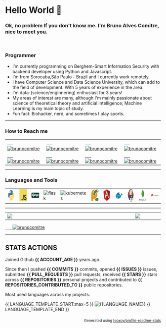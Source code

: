# Hello World 👋

### Ok, no problem If you don't know me. I'm Bruno Alves Comitre, nice to meet you.

<br />

### Programmer

- I’m currently programming on Berghem-Smart Information Security with backend developer using Python and Javascript. 
- I’m from Sorocaba,São Paulo - Brazil and I currently work remotely.
- I have Computer Science and Data Science University, which can add to the field of development. With 5 years of experience in the area.
- I’m data-(science/enginnering) enthusiast for 3 years!
- My areas of interest are many, although I'm mainly passionate about science of theoretical theory and artificial intelligence; Machine Learning is my main topic of study.
- Fun fact: Biohacker, nerd, and sometimes I play sports.

***

### How to Reach me

<table align="center">
  <tr>
    <td>
      <a href="https://www.linkedin.com/in/brunocomitre/" alt="linkedin" target="_blank">&nbsp;&nbsp;&nbsp;&nbsp;&nbsp;
        <img align="center" src="https://img.shields.io/badge/LinkedIn-0077B5?style=for-the-badge&logo=linkedin&logoColor=white" alt="brunocomitre" height="20" width="120" />
      </a>
    </td>
    <td>
      <a href="https://www.instagram.com/the_comitre/" alt="instagram" target="_blank">&nbsp;&nbsp;&nbsp;&nbsp;&nbsp;
        <img align="center" src="https://img.shields.io/badge/the_comitre-E4405F?style=for-the-badge&logo=instagram&logoColor=white" alt="brunocomitre" height="20" width="120" />
      </a>
    </td>
    <td>
      <a href="https://medium.com/@brunocomitre" alt="medium" target="_blank">&nbsp;&nbsp;&nbsp;&nbsp;&nbsp;
        <img align="center" src="https://img.shields.io/badge/Medium-12100E?style=for-the-badge&logo=medium&logoColor=white&link=https://medium.com/@brunocomitre" alt="brunocomitre" height="20" width="120" />
      </a>
    </td>
    <td>
      <a href="https://dev.to/thecomitre" alt="devto" target="_blank">&nbsp;&nbsp;&nbsp;&nbsp;&nbsp;
        <img align="center" src="https://img.shields.io/badge/dev.to-0A0A0A?style=for-the-badge&logo=dev.to&logoColor=white" alt="brunocomitre" height="20" width="120" />
      </a>
    </td>
  </tr>
  <tr>
    <td>
      <a href="https://pt.stackoverflow.com/users/246264/bruno-comitre?tab=profile" alt="stackoverflow" target="_blank">&nbsp;&nbsp;&nbsp;&nbsp;&nbsp;
        <img align="center" src="https://img.shields.io/badge/Stack_Overflow-FE7A16?style=for-the-badge&logo=stack-overflow&logoColor=white" alt="brunocomitre"  height="20" width="120" />
      </a>
    </td>
    <td>
      <a href="https://sourcerer.io/brunocomitre" alt="sourcerer" target="_blank">&nbsp;&nbsp;&nbsp;&nbsp;&nbsp;
        <img align="center" src="https://img.shields.io/badge/sourcerer-start-brightgreen.svg?colorA=087c08" alt="brunocomitre" height="20" width="120" />
      </a>
    </td>
    <td>
      <a href="@TheComitre#4033" alt="discord" target="_blank">&nbsp;&nbsp;&nbsp;&nbsp;&nbsp;
        <img align="center" src="https://img.shields.io/badge/Discord-7289DA?style=for-the-badge&logo=discord&logoColor=white" alt="brunocomitre" height="20" width="120" />
      </a>
    </td>
    <td>
      <a href="https://www.twitch.tv/thecomitre" alt="twitch" target="_blank">&nbsp;&nbsp;&nbsp;&nbsp;&nbsp;
        <img align="center" src="https://img.shields.io/badge/Twitch-9146FF?style=for-the-badge&logo=twitch&logoColor=white" alt="brunocomitre" height="20" width="120" />
      </a>
    </td>
  </tr>
</table>

***

### Languages and Tools

<table align="center">
  <tr>
    <td>
<img src="https://raw.githubusercontent.com/devicons/devicon/master/icons/python/python-original.svg" alt="python" width="40" height="40"/>
    </td>
    <td>
<img src="https://raw.githubusercontent.com/devicons/devicon/master/icons/javascript/javascript-original.svg" alt="javascript" width="40" height="40"/>
    <td>
<img src="https://raw.githubusercontent.com/devicons/devicon/master/icons/django/django-original.svg" alt="django" width="40" height="40"/>
      </a>
    <td>
<img src="https://www.vectorlogo.zone/logos/pocoo_flask/pocoo_flask-icon.svg" alt="flask" width="40" height="40"/>
    </td>
    <td>
<img src="https://www.vectorlogo.zone/logos/kubernetes/kubernetes-icon.svg" alt="kubernetes" width="40" height="40"/>
    </td>
    <td>
<img src="https://raw.githubusercontent.com/devicons/devicon/master/icons/pycharm/pycharm-original.svg" alt="pycharm" width="40" height="40"/>
    </td>
    <td>
<img src="https://raw.githubusercontent.com/devicons/devicon/master/icons/angularjs/angularjs-original.svg" alt="angularjs" width="40" height="40"/>
    </td>
    <td>
<img src="https://raw.githubusercontent.com/devicons/devicon/master/icons/docker/docker-original.svg" alt="docker" width="40" height="40"/>
    </td>
    <td>
<img src="https://raw.githubusercontent.com/devicons/devicon/master/icons/jenkins/jenkins-original.svg" alt="jenkins" width="40" height="40"/>
    </td>
    <td>
<img src="https://raw.githubusercontent.com/devicons/devicon/master/icons/mongodb/mongodb-original-wordmark.svg" alt="mongodb" width="40" height="40"/>
    </td>
    <td>
<img src="https://raw.githubusercontent.com/devicons/devicon/master/icons/couchdb/couchdb-original-wordmark.svg" alt="couchdb" width="40" height="40"/>
    </td>
  </tr>
  
</table>

***

<center>
  <table>
    <tr>
        <td><img width="400px" align="left" src="https://github-readme-stats.vercel.app/api/top-langs/?username=BrunoComitre&hide=html&layout=compact&show_icons=true&theme=gruvbox" /></td>
        <td><img width="495px" align="left" src="https://github-readme-stats.vercel.app/api?username=BrunoComitre&show_icons=true&theme=gruvbox&count_private=true" /></td>
    </tr>   
  </table>
</center>

<a href="https://github.com/BrunoComitre" alt="Views" target="_blank">&nbsp;&nbsp;&nbsp;&nbsp;&nbsp;
  <img align="center" src="https://komarev.com/ghpvc/?username=BrunoComitre" alt="brunocomitre" height="25" width="120" />
</a>

***

## STATS ACTIONS

Joined Github **{{ ACCOUNT_AGE }}** years ago.

Since then I pushed **{{ COMMITS }}** commits, opened **{{ ISSUES }}** issues, submitted **{{ PULL_REQUESTS }}** pull requests, received **{{ STARS }}** stars across **{{ REPOSITORIES }}** personal projects and contributed to **{{ REPOSITORIES_CONTRIBUTED_TO }}** public repositories.

Most used languages across my projects:

{{ LANGUAGE_TEMPLATE_START:max=5 }}
![{{LANGUAGE_NAME}}](https://img.shields.io/static/v1?style=flat-square&label=%E2%A0%80&color=555&labelColor={{LANGUAGE_COLOR:uri}}&message={{LANGUAGE_NAME:uri}}%EF%B8%B1{{LANGUAGE_PERCENT:uri}}%25)
{{ LANGUAGE_TEMPLATE_END }}

<p align="right"><sub>Generated using <a href="https://github.com/marketplace/actions/profile-readme-stats">teoxoy/profile-readme-stats</a></sub></p>
